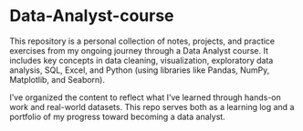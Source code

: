 # Data-Analyst-course
  This repository is a personal collection of notes, projects, and practice exercises from my ongoing journey through a Data Analyst course. It includes key concepts in data cleaning, visualization, exploratory data analysis, SQL, Excel, and Python (using libraries like Pandas, NumPy, Matplotlib, and Seaborn).

I’ve organized the content to reflect what I’ve learned through hands-on work and real-world datasets. This repo serves both as a learning log and a portfolio of my progress toward becoming a data analyst.
